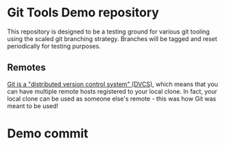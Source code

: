 # Git Tools Demo repository

This repository is designed to be a testing ground for various git tooling using the scaled git branching strategy. Branches will be tagged and reset periodically for testing purposes.

## Remotes

[Git is a "distributed version control system" (DVCS)][git-dvcs], which means that you can have multiple remote hosts registered to your local clone. In fact, your local clone can be used as someone else's remote - this was how Git was meant to be used!


[git-dvcs]: https://git-scm.com/book/en/v2/Getting-Started-About-Version-Control#_distributed_version_control_systems

# Demo commit
